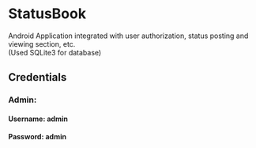 # StatusBook
Android Application integrated with user authorization, status posting and viewing section, etc.<br>
(Used SQLite3 for database)
## Credentials
### Admin:
#### Username: admin
#### Password: admin
